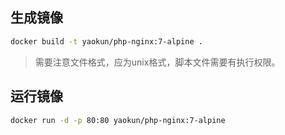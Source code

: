 ## 生成镜像
```bash
docker build -t yaokun/php-nginx:7-alpine .
```

> 需要注意文件格式，应为unix格式，脚本文件需要有执行权限。
>


## 运行镜像
```bash
docker run -d -p 80:80 yaokun/php-nginx:7-alpine
```

